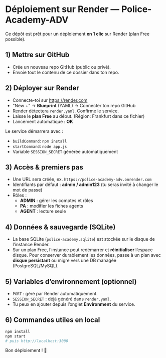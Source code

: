 # Déploiement sur Render — Police-Academy-ADV

Ce dépôt est prêt pour un déploiement **en 1 clic** sur Render (plan Free possible).

## 1) Mettre sur GitHub
- Crée un nouveau repo GitHub (public ou privé).
- Envoie tout le contenu de ce dossier dans ton repo.

## 2) Déployer sur Render
- Connecte-toi sur https://render.com
- "New +" → **Blueprint** (YAML) → Connecter ton repo GitHub
- Render détectera `render.yaml`. Confirme le service.
- Laisse le **plan Free** au début. (Région: Frankfurt dans ce fichier)
- Lancement automatique : **OK**

Le service démarrera avec :
- `buildCommand`: `npm install`
- `startCommand`: `node app.js`
- Variable `SESSION_SECRET` générée automatiquement

## 3) Accès & premiers pas
- Une URL sera créée, ex. `https://police-academy-adv.onrender.com`
- Identifiants par défaut : **admin / admin123** (tu seras invité à changer le mot de passe)
- Rôles :
  - **ADMIN** : gérer les comptes et rôles
  - **PA** : modifier les fiches agents
  - **AGENT** : lecture seule

## 4) Données & sauvegarde (SQLite)
- La base SQLite (`police-academy.sqlite`) est stockée sur le disque de l’instance Render.
- Sur un plan Free, l’instance peut redémarrer et **réinitialiser** l’espace disque. Pour conserver durablement les données, passe à un plan avec **disque persistant** ou migre vers une DB managée (PostgreSQL/MySQL).

## 5) Variables d’environnement (optionnel)
- `PORT` : géré par Render automatiquement.
- `SESSION_SECRET` : déjà généré dans `render.yaml`.
- Tu peux en ajouter depuis l’onglet **Environment** du service.

## 6) Commandes utiles en local
```bash
npm install
npm start
# puis http://localhost:3000
```

Bon déploiement ! 🚓
